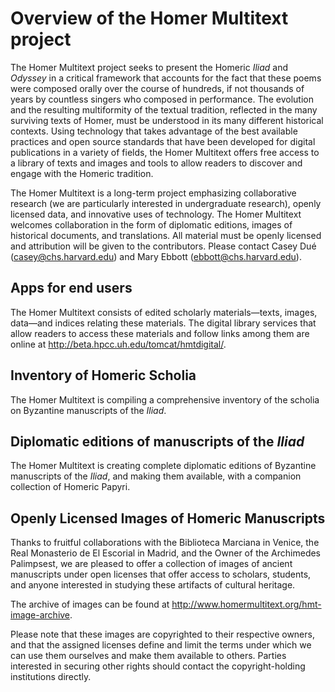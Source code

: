 # Overview of the Homer Multitext project

The Homer Multitext project seeks to present the Homeric *Iliad* and *Odyssey* in a critical framework that accounts for the fact that these poems were composed orally over the course of hundreds, if not thousands of years by countless singers who composed in performance. The evolution and the resulting multiformity of the textual tradition, reflected in the many surviving texts of Homer, must be understood in its many different historical contexts. Using technology that takes advantage of the best available practices and open source standards that have been developed for digital publications in a variety of fields, the Homer Multitext offers free access to a library of texts and images and tools to allow readers to discover and engage with the Homeric tradition.

The Homer Multitext is a long-term project emphasizing collaborative research (we are particularly interested in undergraduate research), openly licensed data, and innovative uses of technology. The Homer Multitext welcomes collaboration in the form of diplomatic editions, images of historical documents, and translations. All material must be openly licensed and attribution will be given to the contributors. Please contact Casey Dué (casey@chs.harvard.edu) and Mary Ebbott (ebbott@chs.harvard.edu).

## Apps for end users


The Homer Multitext consists of edited scholarly materials—texts, images, data—and indices relating these materials. The digital library services that allow readers to access these materials and follow links among them are online at <http://beta.hpcc.uh.edu/tomcat/hmtdigital/>.

## Inventory of Homeric Scholia

The Homer Multitext is compiling a comprehensive inventory of the scholia on Byzantine manuscripts of the *Iliad*.

## Diplomatic editions of manuscripts of the _Iliad_

The Homer Multitext is creating complete diplomatic editions of Byzantine manuscripts of the *Iliad*, and making them available, with a companion collection of Homeric Papyri.

## Openly Licensed Images of Homeric Manuscripts

Thanks to fruitful collaborations with the Biblioteca Marciana in Venice, the Real Monasterio de El Escorial in Madrid, and the Owner of the Archimedes Palimpsest, we are pleased to offer a collection of images of ancient manuscripts under open licenses that offer access to scholars, students, and anyone interested in studying these artifacts of cultural heritage.

The archive of images can be found at <http://www.homermultitext.org/hmt-image-archive>.

Please note that these images are copyrighted to their respective owners, and that the assigned licenses define and limit the terms under which we can use them ourselves and make them available to others. Parties interested in securing other rights should contact the copyright-holding institutions directly.

